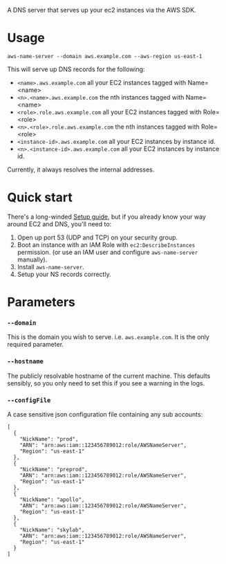 A DNS server that serves up your ec2 instances via the AWS SDK.

Usage
=====

```
aws-name-server --domain aws.example.com --aws-region us-east-1
```

This will serve up DNS records for the following:

* `<name>.aws.example.com` all your EC2 instances tagged with Name=&lt;name>
* `<n>.<name>.aws.example.com` the nth instances tagged with Name=&lt;name>
* `<role>.role.aws.example.com` all your EC2 instances tagged with Role=&lt;role>
* `<n>.<role>.role.aws.example.com` the nth instances tagged with Role=&lt;role>
* `<instance-id>.aws.example.com` all your EC2 instances by instance id.
* `<n>.<instance-id>.aws.example.com` all your EC2 instances by instance id.

Currently, it always resolves the internal addresses.

Quick start
===========

There's a long-winded [Setup guide](#setup), but if you already know your way around EC2 and DNS, you'll need to:

1. Open up port 53 (UDP and TCP) on your security group.
2. Boot an instance with an IAM Role with `ec2:DescribeInstances` permission. (or use an IAM user and
   configure `aws-name-server` manually).
3. Install `aws-name-server`.
4. Setup your NS records correctly.

Parameters
==========

### `--domain`

This is the domain you wish to serve. i.e. `aws.example.com`. It is the
only required parameter.

### `--hostname`

The publicly resolvable hostname of the current machine. This defaults
sensibly, so you only need to set this if you see a warning in the logs.


### `--configFile`

A case sensitive json configuration file containing any sub accounts:

    [
      {
        "NickName": "prod",
        "ARN": "arn:aws:iam::123456789012:role/AWSNameServer",
        "Region": "us-east-1"
      },
      {
        "NickName": "preprod",
        "ARN": "arn:aws:iam::123456789012:role/AWSNameServer",
        "Region": "us-east-1"
      },
      {
        "NickName": "apollo",
        "ARN": "arn:aws:iam::123456789012:role/AWSNameServer",
        "Region": "us-east-1"
      },
      {
        "NickName": "skylab",
        "ARN": "arn:aws:iam::123456789012:role/AWSNameServer",
        "Region": "us-east-1"
      }
    ]
